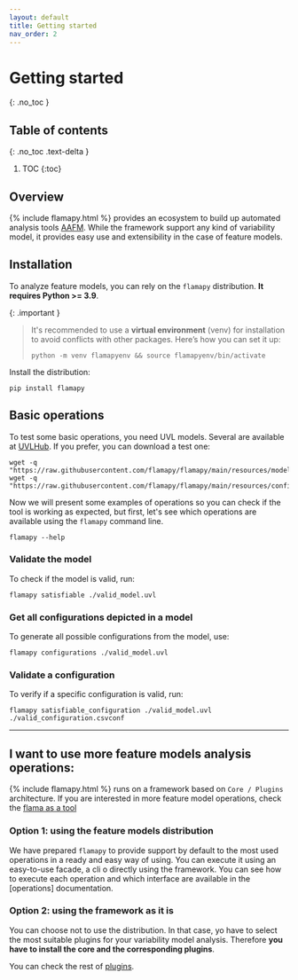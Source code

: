 ```yaml
---
layout: default
title: Getting started
nav_order: 2
---
```


# Getting started
{: .no_toc }

## Table of contents
{: .no_toc .text-delta }

1. TOC
{:toc}

## Overview
{% include flamapy.html %} provides an ecosystem to build up automated analysis tools [AAFM](https://doi.org/10.1145/3336294.3342373). While the framework support any kind of variability model, it provides easy use and extensibility in the case of feature models. 

## <i class="fa-solid fa-laptop"></i> Installation
To analyze feature models, you can rely on the `flamapy` distribution. **It requires Python >= 3.9**.  

{: .important }
> It's recommended to use a **virtual environment** (venv) for installation to avoid conflicts with other packages. Here’s how you can set it up:
> ```
> python -m venv flamapyenv && source flamapyenv/bin/activate
> ```   

Install the distribution:

```
pip install flamapy
```

## <i class="fa-solid fa-toolbox"></i> Basic operations

To test some basic operations, you need UVL models. Several are available at [UVLHub](https://www.uvlhub.io). If you prefer, you can download a test one:

```
wget -q "https://raw.githubusercontent.com/flamapy/flamapy/main/resources/models/simple/valid_model.uvl"
wget -q "https://raw.githubusercontent.com/flamapy/flamapy/main/resources/configurations/valid_configuration.csvconf"
```

Now we will present some examples of operations so you can check if the tool is working as expected, but first, let's see which operations are available using the `flamapy` command line.

```
flamapy --help
```

### Validate the model

To check if the model is valid, run:

```
flamapy satisfiable ./valid_model.uvl
```

### Get all configurations depicted in a model

To generate all possible configurations from the model, use:

```
flamapy configurations ./valid_model.uvl
```

### Validate a configuration

To verify if a specific configuration is valid, run:

```
flamapy satisfiable_configuration ./valid_model.uvl ./valid_configuration.csvconf
```
---

## <i class="fa-solid fa-magnifying-glass-chart"></i> I want to use more feature models analysis operations:

{% include flamapy.html %} runs on a framework based on `Core / Plugins` architecture. If you are interested in more feature model operations, check the [flama as a tool](/tool)

### Option 1: using the feature models distribution

We have prepared `flamapy` to provide support by default to the most used operations in a ready and easy way of using. You can execute it using an easy-to-use facade, a cli o directly using the framework. You can see how to execute each operation and which interface are available in the [operations] documentation.

### Option 2: using the framework as it is

You can choose not to use the distribution. In that case, yo have to select the most suitable plugins for your variability model analysis. Therefore **you have to install the core and the corresponding plugins**.

You can check the rest of [plugins]({{site.baseurl}}/framework/plugins).

